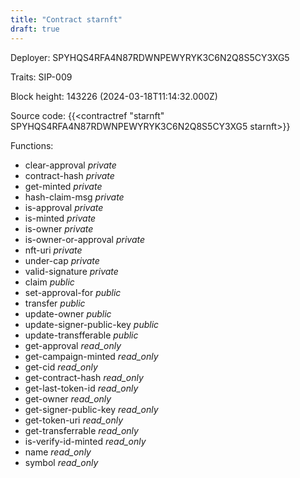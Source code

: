 ```yaml
---
title: "Contract starnft"
draft: true
---
```

Deployer: SPYHQS4RFA4N87RDWNPEWYRYK3C6N2Q8S5CY3XG5

Traits:
SIP-009 



Block height: 143226 (2024-03-18T11:14:32.000Z)

Source code: {{<contractref "starnft" SPYHQS4RFA4N87RDWNPEWYRYK3C6N2Q8S5CY3XG5 starnft>}}

Functions:

* clear-approval _private_
* contract-hash _private_
* get-minted _private_
* hash-claim-msg _private_
* is-approval _private_
* is-minted _private_
* is-owner _private_
* is-owner-or-approval _private_
* nft-uri _private_
* under-cap _private_
* valid-signature _private_
* claim _public_
* set-approval-for _public_
* transfer _public_
* update-owner _public_
* update-signer-public-key _public_
* update-transfferable _public_
* get-approval _read_only_
* get-campaign-minted _read_only_
* get-cid _read_only_
* get-contract-hash _read_only_
* get-last-token-id _read_only_
* get-owner _read_only_
* get-signer-public-key _read_only_
* get-token-uri _read_only_
* get-transferrable _read_only_
* is-verify-id-minted _read_only_
* name _read_only_
* symbol _read_only_
